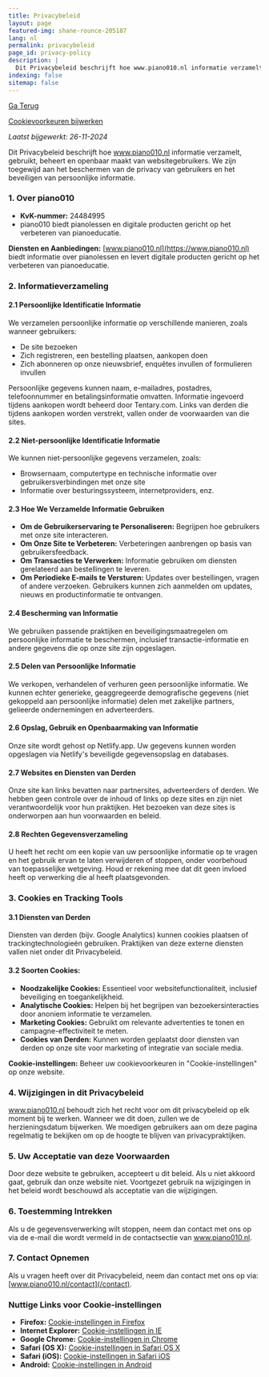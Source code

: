```yaml
---
title: Privacybeleid
layout: page
featured-img: shane-rounce-205187
lang: nl
permalink: privacybeleid
page_id: privacy-policy
description: |
  Dit Privacybeleid beschrijft hoe www.piano010.nl informatie verzamelt, gebruikt, beheert en openbaar maakt van gebruikers van de website. We zijn toegewijd aan het beschermen van de privacy van onze gebruikers en het waarborgen van de veiligheid van hun persoonlijke informatie.
indexing: false
sitemap: false
---
```


<a href="javascript:history.back()">Ga Terug</a>

<a href="#" id="open_preferences_center">Cookievoorkeuren bijwerken</a>

_Laatst bijgewerkt: 26-11-2024_

Dit Privacybeleid beschrijft hoe www.piano010.nl informatie verzamelt, gebruikt, beheert en openbaar maakt van websitegebruikers. We zijn toegewijd aan het beschermen van de privacy van gebruikers en het beveiligen van persoonlijke informatie.

### 1. Over piano010

- **KvK-nummer:** 24484995
- piano010 biedt pianolessen en digitale producten gericht op het verbeteren van pianoeducatie.

**Diensten en Aanbiedingen:**
[www.piano010.nl](https://www.piano010.nl) biedt informatie over pianolessen en levert digitale producten gericht op het verbeteren van pianoeducatie.

### 2. Informatieverzameling

#### 2.1 Persoonlijke Identificatie Informatie
We verzamelen persoonlijke informatie op verschillende manieren, zoals wanneer gebruikers:
- De site bezoeken
- Zich registreren, een bestelling plaatsen, aankopen doen
- Zich abonneren op onze nieuwsbrief, enquêtes invullen of formulieren invullen

Persoonlijke gegevens kunnen naam, e-mailadres, postadres, telefoonnummer en betalingsinformatie omvatten. Informatie ingevoerd tijdens aankopen wordt beheerd door Tentary.com. Links van derden die tijdens aankopen worden verstrekt, vallen onder de voorwaarden van die sites.

#### 2.2 Niet-persoonlijke Identificatie Informatie
We kunnen niet-persoonlijke gegevens verzamelen, zoals:
- Browsernaam, computertype en technische informatie over gebruikersverbindingen met onze site
- Informatie over besturingssysteem, internetproviders, enz.

#### 2.3 Hoe We Verzamelde Informatie Gebruiken
- **Om de Gebruikerservaring te Personaliseren:** Begrijpen hoe gebruikers met onze site interacteren.
- **Om Onze Site te Verbeteren:** Verbeteringen aanbrengen op basis van gebruikersfeedback.
- **Om Transacties te Verwerken:** Informatie gebruiken om diensten gerelateerd aan bestellingen te leveren.
- **Om Periodieke E-mails te Versturen:** Updates over bestellingen, vragen of andere verzoeken. Gebruikers kunnen zich aanmelden om updates, nieuws en productinformatie te ontvangen.

#### 2.4 Bescherming van Informatie
We gebruiken passende praktijken en beveiligingsmaatregelen om persoonlijke informatie te beschermen, inclusief transactie-informatie en andere gegevens die op onze site zijn opgeslagen.

#### 2.5 Delen van Persoonlijke Informatie
We verkopen, verhandelen of verhuren geen persoonlijke informatie. We kunnen echter generieke, geaggregeerde demografische gegevens (niet gekoppeld aan persoonlijke informatie) delen met zakelijke partners, gelieerde ondernemingen en adverteerders.

#### 2.6 Opslag, Gebruik en Openbaarmaking van Informatie
Onze site wordt gehost op Netlify.app. Uw gegevens kunnen worden opgeslagen via Netlify's beveiligde gegevensopslag en databases.

#### 2.7 Websites en Diensten van Derden
Onze site kan links bevatten naar partnersites, adverteerders of derden. We hebben geen controle over de inhoud of links op deze sites en zijn niet verantwoordelijk voor hun praktijken. Het bezoeken van deze sites is onderworpen aan hun voorwaarden en beleid.

#### 2.8 Rechten Gegevensverzameling
U heeft het recht om een kopie van uw persoonlijke informatie op te vragen en het gebruik ervan te laten verwijderen of stoppen, onder voorbehoud van toepasselijke wetgeving. Houd er rekening mee dat dit geen invloed heeft op verwerking die al heeft plaatsgevonden.

### 3. Cookies en Tracking Tools

#### 3.1 Diensten van Derden
Diensten van derden (bijv. Google Analytics) kunnen cookies plaatsen of trackingtechnologieën gebruiken. Praktijken van deze externe diensten vallen niet onder dit Privacybeleid.

#### 3.2 Soorten Cookies:

- **Noodzakelijke Cookies:** Essentieel voor websitefunctionaliteit, inclusief beveiliging en toegankelijkheid.
- **Analytische Cookies:** Helpen bij het begrijpen van bezoekersinteracties door anoniem informatie te verzamelen.
- **Marketing Cookies:** Gebruikt om relevante advertenties te tonen en campagne-effectiviteit te meten.
- **Cookies van Derden:** Kunnen worden geplaatst door diensten van derden op onze site voor marketing of integratie van sociale media.

**Cookie-instellingen:**
Beheer uw cookievoorkeuren in "Cookie-instellingen" op onze website.

### 4. Wijzigingen in dit Privacybeleid

www.piano010.nl behoudt zich het recht voor om dit privacybeleid op elk moment bij te werken. Wanneer we dit doen, zullen we de herzieningsdatum bijwerken. We moedigen gebruikers aan om deze pagina regelmatig te bekijken om op de hoogte te blijven van privacypraktijken.

### 5. Uw Acceptatie van deze Voorwaarden

Door deze website te gebruiken, accepteert u dit beleid. Als u niet akkoord gaat, gebruik dan onze website niet. Voortgezet gebruik na wijzigingen in het beleid wordt beschouwd als acceptatie van die wijzigingen.

### 6. Toestemming Intrekken

Als u de gegevensverwerking wilt stoppen, neem dan contact met ons op via de e-mail die wordt vermeld in de contactsectie van www.piano010.nl.

### 7. Contact Opnemen

Als u vragen heeft over dit Privacybeleid, neem dan contact met ons op via: [www.piano010.nl/contact](/contact).

### Nuttige Links voor Cookie-instellingen

- **Firefox:** [Cookie-instellingen in Firefox](https://support.mozilla.com/nl/kb/verbeterde-bescherming-tegen-volgen-firefox-desktop?redirectslug=Cookies+in-+en+uitschakelen&redirectlocale=nl)
- **Internet Explorer:** [Cookie-instellingen in IE](https://support.microsoft.com/nl-nl/windows/cookies-verwijderen-en-beheren-168dab11-0753-043d-7c16-ede5947fc64d)
- **Google Chrome:** [Cookie-instellingen in Chrome](https://support.google.com/chrome/answer/95647?hl=nl)
- **Safari (OS X):** [Cookie-instellingen in Safari OS X](https://support.apple.com/nl-nl/guide/safari/sfri11471/mac)
- **Safari (iOS):** [Cookie-instellingen in Safari iOS](https://support.apple.com/nl-nl/HT201265)
- **Android:** [Cookie-instellingen in Android](https://support.google.com/chrome/answer/95647?co=GENIE.Platform%3DAndroid&hl=nl&oco=0)